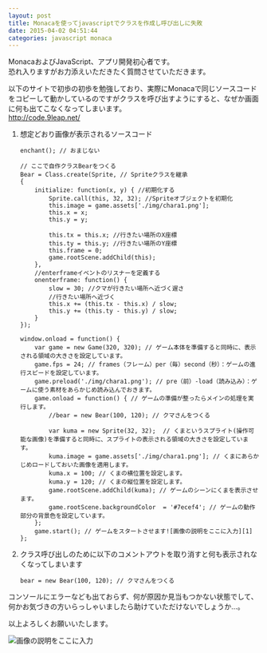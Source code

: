 ```yaml
---
layout: post
title: Monacaを使ってjavascriptでクラスを作成し呼び出しに失敗
date: 2015-04-02 04:51:44
categories: javascript monaca
---
```

<!-- {% raw %} -->
<p>MonacaおよびJavaScript、アプリ開発初心者です。<br>
恐れ入りますがお力添えいただきたく質問させていただきます。</p>

<p>以下のサイトで初歩の初歩を勉強しており、実際にMonacaで同じソースコードをコピーして動かしているのですがクラスを呼び出すようにすると、なぜか画面に何も出てこなくなってしまいます。<br>
<a href="http://code.9leap.net/" rel="nofollow noreferrer">http://code.9leap.net/</a></p>

<ol>
<li><p>想定どおり画像が表示されるソースコード</p>

<pre><code>enchant(); // おまじない

// ここで自作クラスBearをつくる
Bear = Class.create(Sprite, // Spriteクラスを継承
{
    initialize: function(x, y) { //初期化する
        Sprite.call(this, 32, 32); //Spriteオブジェクトを初期化
        this.image = game.assets['./img/chara1.png'];
        this.x = x;
        this.y = y;

        this.tx = this.x; //行きたい場所のX座標
        this.ty = this.y; //行きたい場所のY座標
        this.frame = 0;
        game.rootScene.addChild(this);
    },
    //enterframeイベントのリスナーを定義する
    onenterframe: function() {
        slow = 30; //クマが行きたい場所へ近づく遅さ
        //行きたい場所へ近づく
        this.x += (this.tx - this.x) / slow;
        this.y += (this.ty - this.y) / slow;
    }
});

window.onload = function() {
    var game = new Game(320, 320); // ゲーム本体を準備すると同時に、表示される領域の大きさを設定しています。
    game.fps = 24; // frames（フレーム）per（毎）second（秒）：ゲームの進行スピードを設定しています。
    game.preload('./img/chara1.png'); // pre（前）-load（読み込み）：ゲームに使う素材をあらかじめ読み込んでおきます。
    game.onload = function() { // ゲームの準備が整ったらメインの処理を実行します。
        //bear = new Bear(100, 120); // クマさんをつくる  

        var kuma = new Sprite(32, 32);  // くまというスプライト(操作可能な画像)を準備すると同時に、スプライトの表示される領域の大きさを設定しています。
        kuma.image = game.assets['./img/chara1.png']; // くまにあらかじめロードしておいた画像を適用します。
        kuma.x = 100; // くまの横位置を設定します。
        kuma.y = 120; // くまの縦位置を設定します。
        game.rootScene.addChild(kuma); // ゲームのシーンにくまを表示させます。
        game.rootScene.backgroundColor  = '#7ecef4'; // ゲームの動作部分の背景色を設定しています。
    };
    game.start(); // ゲームをスタートさせます![画像の説明をここに入力][1]        
};
</code></pre></li>
<li><p>クラス呼び出しのために以下のコメントアウトを取り消すと何も表示されなくなってしまいます</p>

<pre><code>bear = new Bear(100, 120); // クマさんをつくる 
</code></pre></li>
</ol>

<p>コンソールにエラーなども出ておらず、何が原因か見当もつかない状態でして、何かお気づきの方いらっしゃいましたら助けていただけないでしょうか…。</p>

<p>以上よろしくお願いいたします。</p>

<p><img src="https://i.stack.imgur.com/yYS5N.png" alt="画像の説明をここに入力"></p>
<!-- {% endraw %} -->
